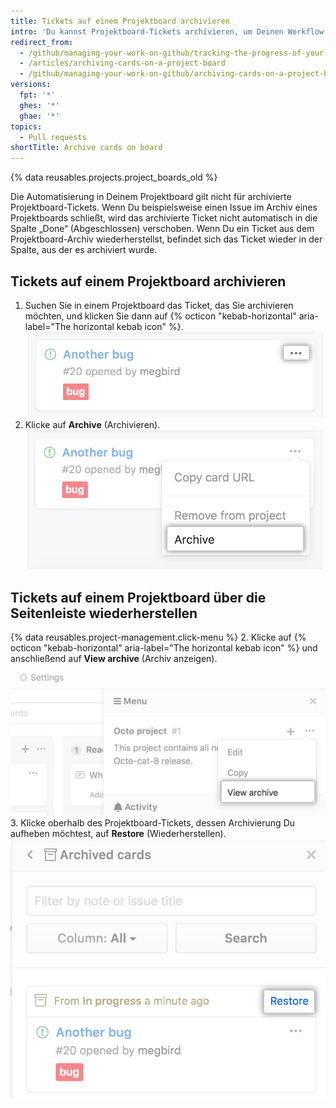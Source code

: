 ```yaml
---
title: Tickets auf einem Projektboard archivieren
intro: 'Du kannst Projektboard-Tickets archivieren, um Deinen Workflow übersichtlich zu halten, ohne die Verlaufsinformationen eines Projekts zu verlieren.'
redirect_from:
  - /github/managing-your-work-on-github/tracking-the-progress-of-your-work-with-project-boards/archiving-cards-on-a-project-board
  - /articles/archiving-cards-on-a-project-board
  - /github/managing-your-work-on-github/archiving-cards-on-a-project-board
versions:
  fpt: '*'
  ghes: '*'
  ghae: '*'
topics:
  - Pull requests
shortTitle: Archive cards on board
---
```


{% data reusables.projects.project_boards_old %}

Die Automatisierung in Deinem Projektboard gilt nicht für archivierte Projektboard-Tickets. Wenn Du beispielsweise einen Issue im Archiv eines Projektboards schließt, wird das archivierte Ticket nicht automatisch in die Spalte „Done“ (Abgeschlossen) verschoben. Wenn Du ein Ticket aus dem Projektboard-Archiv wiederherstellst, befindet sich das Ticket wieder in der Spalte, aus der es archiviert wurde.

## Tickets auf einem Projektboard archivieren

1. Suchen Sie in einem Projektboard das Ticket, das Sie archivieren möchten, und klicken Sie dann auf {% octicon "kebab-horizontal" aria-label="The horizontal kebab icon" %}. ![Liste der Optionen für das Bearbeiten eines Projektboard-Tickets](/assets/images/help/projects/select-archiving-options-project-board-card.png)
2. Klicke auf **Archive** (Archivieren). ![Option zum Archivieren aus Menü auswählen](/assets/images/help/projects/archive-project-board-card.png)

## Tickets auf einem Projektboard über die Seitenleiste wiederherstellen

{% data reusables.project-management.click-menu %}
2. Klicke auf {% octicon "kebab-horizontal" aria-label="The horizontal kebab icon" %} und anschließend auf **View archive** (Archiv anzeigen). ![Option zum Anzeigen des Archivs aus Menü auswählen](/assets/images/help/projects/select-view-archive-option-project-board-card.png)
3. Klicke oberhalb des Projektboard-Tickets, dessen Archivierung Du aufheben möchtest, auf **Restore** (Wiederherstellen). ![Wiederherstellung des Projektboard-Tickets auswählen](/assets/images/help/projects/restore-card.png)
